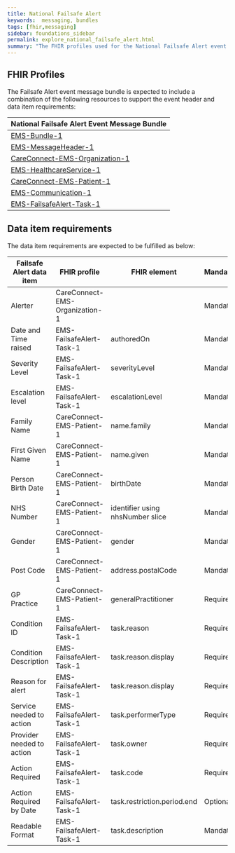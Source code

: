 ```yaml
---
title: National Failsafe Alert
keywords:  messaging, bundles
tags: [fhir,messaging]
sidebar: foundations_sidebar
permalink: explore_national_failsafe_alert.html
summary: "The FHIR profiles used for the National Failsafe Alert event message bundle"
---
```


## FHIR Profiles ##
The Failsafe Alert event message bundle is expected to include a combination of the following resources to support the event header and data item requirements:

| National Failsafe Alert Event Message Bundle       |
|-------------------------------------------|
| [EMS-Bundle-1](https://fhir.nhs.uk/STU3/StructureDefinition/EMS-Bundle-1)                              |
| [EMS-MessageHeader-1](https://fhir.nhs.uk/STU3/StructureDefinition/EMS-MessageHeader-1)                       |
| [CareConnect-EMS-Organization-1](https://fhir.nhs.uk/STU3/StructureDefinition/CareConnect-EMS-Organization-1)                |
| [EMS-HealthcareService-1](https://fhir.nhs.uk/STU3/StructureDefinition/EMS-HealthcareService-1)                   |
| [CareConnect-EMS-Patient-1](https://fhir.nhs.uk/STU3/StructureDefinition/CareConnect-EMS-Patient-1)                     |
| [EMS-Communication-1](https://fhir.nhs.uk/STU3/StructureDefinition/EMS-Communication-1)                       |
| [EMS-FailsafeAlert-Task-1](https://fhir.nhs.uk/STU3/StructureDefinition/EMS-FailsafeAlert-Task-1)                      |

## Data item requirements  ##

The data item requirements are expected to be fulfilled as below:

| Failsafe Alert data item | FHIR profile               | FHIR element                     | Mandatory/Required/Optional |
|--------------------------|----------------------------|----------------------------------|-----------------------------|
| Alerter                  | CareConnect-EMS-Organization-1 |                                  | Mandatory                   |
| Date and Time raised     | EMS-FailsafeAlert-Task-1       | authoredOn                       | Mandatory                   |
| Severity Level           | EMS-FailsafeAlert-Task-1       | severityLevel                    | Mandatory                   |
| Escalation level         | EMS-FailsafeAlert-Task-1       | escalationLevel                  | Mandatory                   |
| Family Name              | CareConnect-EMS-Patient-1      | name.family                      | Mandatory                   |
| First Given Name         | CareConnect-EMS-Patient-1      | name.given                       | Mandatory                   |
| Person Birth Date        | CareConnect-EMS-Patient-1      | birthDate                        | Mandatory                   |
| NHS Number               | CareConnect-EMS-Patient-1      | identifier using nhsNumber slice | Mandatory                   |
| Gender                   | CareConnect-EMS-Patient-1      | gender                           | Mandatory                   |
| Post Code                | CareConnect-EMS-Patient-1      | address.postalCode               | Mandatory                   |
| GP Practice              | CareConnect-EMS-Patient-1      | generalPractitioner              | Required                    |
| Condition ID             | EMS-FailsafeAlert-Task-1       | task.reason                      | Required                    |
| Condition Description    | EMS-FailsafeAlert-Task-1       | task.reason.display              | Required                    |
| Reason for alert         | EMS-FailsafeAlert-Task-1       | task.reason.display              | Required                    |
| Service needed to action | EMS-FailsafeAlert-Task-1       | task.performerType               | Required                    |
| Provider needed to action| EMS-FailsafeAlert-Task-1       | task.owner               | Required                    |
| Action Required          | EMS-FailsafeAlert-Task-1       | task.code                        | Required                    |
| Action Required by Date  | EMS-FailsafeAlert-Task-1       | task.restriction.period.end      | Optional                    |
| Readable Format          | EMS-FailsafeAlert-Task-1       | task.description                 | Mandatory                    |










